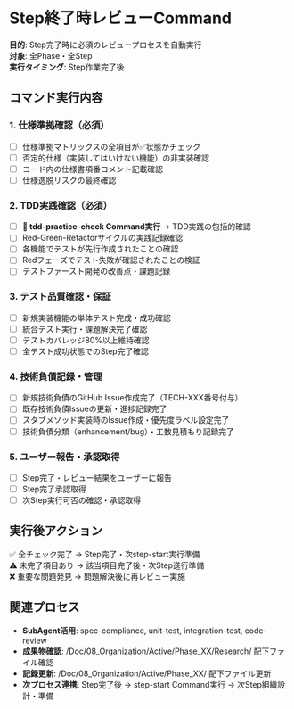 # Step終了時レビューCommand

**目的**: Step完了時に必須のレビュープロセスを自動実行  
**対象**: 全Phase・全Step  
**実行タイミング**: Step作業完了後

## コマンド実行内容

### 1. 仕様準拠確認（必須）
- [ ] 仕様準拠マトリックスの全項目が✅状態かチェック
- [ ] 否定的仕様（実装してはいけない機能）の非実装確認
- [ ] コード内の仕様書項番コメント記載確認
- [ ] 仕様逸脱リスクの最終確認

### 2. TDD実践確認（必須）
- [ ] **🔧 tdd-practice-check Command実行** → TDD実践の包括的確認
- [ ] Red-Green-Refactorサイクルの実践記録確認
- [ ] 各機能でテストが先行作成されたことの確認
- [ ] Redフェーズでテスト失敗が確認されたことの検証
- [ ] テストファースト開発の改善点・課題記録

### 3. テスト品質確認・保証
- [ ] 新規実装機能の単体テスト完成・成功確認
- [ ] 統合テスト実行・課題解決完了確認  
- [ ] テストカバレッジ80%以上維持確認
- [ ] 全テスト成功状態でのStep完了確認

### 4. 技術負債記録・管理
- [ ] 新規技術負債のGitHub Issue作成完了（TECH-XXX番号付与）
- [ ] 既存技術負債Issueの更新・進捗記録完了
- [ ] スタブメソッド実装時のIssue作成・優先度ラベル設定完了
- [ ] 技術負債分類（enhancement/bug）・工数見積もり記録完了

### 5. ユーザー報告・承認取得
- [ ] Step完了・レビュー結果をユーザーに報告
- [ ] Step完了承認取得
- [ ] 次Step実行可否の確認・承認取得

## 実行後アクション
✅ 全チェック完了 → Step完了・次step-start実行準備  
⚠️ 未完了項目あり → 該当項目完了後・次Step進行準備  
❌ 重要な問題発見 → 問題解決後に再レビュー実施

## 関連プロセス
- **SubAgent活用**: spec-compliance, unit-test, integration-test, code-review
- **成果物確認**: /Doc/08_Organization/Active/Phase_XX/Research/ 配下ファイル確認
- **記録更新**: /Doc/08_Organization/Active/Phase_XX/ 配下ファイル更新
- **次プロセス連携**: Step完了後 → step-start Command実行 → 次Step組織設計・準備
